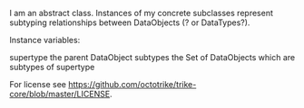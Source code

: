 I am an abstract class.  Instances of my concrete subclasses represent subtyping relationships between DataObjects (? or DataTypes?).

Instance variables:

supertype	the parent DataObject
subtypes	the Set of DataObjects which are subtypes of supertype


For license see https://github.com/octotrike/trike-core/blob/master/LICENSE.
